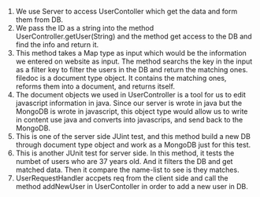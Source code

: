 1. We use Server to access UserContoller which get the data and form them from DB.
2. We pass the ID as a string into the method UserController.getUser(String) and the method get access to the DB and find the info and return it.
3. This method takes a Map type as input which would be the information we entered on website as input. The method searchs the key in the input as a filter key to filter the users in the DB and return the matching ones. filedoc is a document type object. It contains the matching ones, reforms them into a document, and returns itself.
4. The document objects we used in UserController is a tool for us to edit javascript information in java. Since our server is wrote in java but the MongoDB is wrote in javascript, this object type would allow us to write in content use java and converts into javascrips, and send back to the MongoDB.
5. This is one of the server side JUint test, and this method build a new DB through document type object and work as a MongoDB just for this test.
6. This is another JUnit test for server side. In this method, it tests the numbet of users who are 37 years old. And it filters the DB and get matched data. Then it compare the name-list to see is they matches.
7. UserRequestHandler accpets req from the client side and call the method addNewUser in UserContoller in order to add a new user in DB.

